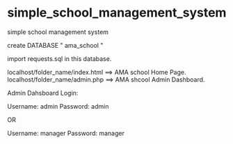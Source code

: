 # simple_school_management_system
simple school management system

create DATABASE " ama_school "

import requests.sql in this database.

localhost/folder_name/index.html ==> AMA school Home Page.
localhost/folder_name/admin.php ==> AMA shcool Admin Dashboard.

Admin Dahsboard Login:

Username: admin
Password: admin

OR

Username: manager
Password: manager
